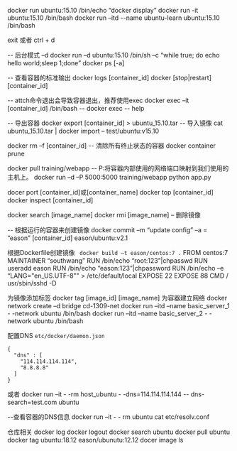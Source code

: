 docker run ubuntu:15.10 /bin/echo “docker display”
docker run -it ubuntu:15.10  /bin/bash
docker run –itd --name ubuntu-learn ubuntu:15.10 /bin/bash 

exit 或者 ctrl + d

-- 后台模式 –d
docker run –d ubuntu:15.10 /bin/sh –c “while true; do echo hello world;sleep 1;done”
docker ps [-a]

-- 查看容器的标准输出
docker logs [container_id]
docker [stop|restart][container_id]

-- attch命令退出会导致容器退出，推荐使用exec
docker exec –it [container_id] /bin/bash
-- docker exec -- help

-- 导出容器
docker export [container_id] > ubuntu_15.10.tar
-- 导入镜像
cat ubuntu_15.10.tar | docker import – test/ubuntu:v15.10

docker rm –f [container_id]
-- 清除所有终止状态的容器
docker container prune

docker pull training/webapp
-- P:将容器内部使用的网络端口映射到我们使用的主机上。
docker run –d –P 5000:5000 training/webapp python app.py

docer port [container_id]或[container_name]
docker top [container_id]
docker inspect [container_id]

docker search [image_name]
docker rmi [image_name] – 删除镜像

-- 根据运行的容器来创建镜像
docker commit –m “update config” –a = “eason” [container_id] eason/ubuntu:v2.1

根据Dockerfile创建镜像
` docker build –t eason/centos:7 .`
FROM centos:7
MAINTAINER “southwang”
RUN /bin/echo “root:123”|chpasswd
RUN useradd eason
RUN /bin/echo “eason:123”|chpassword
RUN /bin/echo –e “LANG=\"en_US.UTF-8\"" > /etc/default/local
EXPOSE 22
EXPOSE 88
CMD / usr/sbin/sshd -D

为镜像添加标签
docker tag [image_id] [image_name]
为容器建立网络
docker network create –d bridge cd-1309-net
docker run –itd –name basic_server_1 - -network  ubuntu /bin/bash
docker run –itd –name basic_server_2 - -network  ubuntu /bin/bash

配置DNS
`etc/docker/daemon.json`

```shell
{
  "dns" : [
    "114.114.114.114",
    "8.8.8.8"
  ]
}
```


或者
docker run –it - -rm host_ubuntu - -dns=114.114.114.144 -- dns-search=test.com ubuntu

--查看容器的DNS信息
docker run –it - - rm ubuntu cat etc/resolv.conf

仓库相关
docker log
docker logout
docker search ubuntu
docker pull ubuntu
docker tag ubuntu:18.12 eason/ubunutu:12.12
docer image ls
